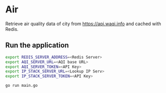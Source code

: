 # Air

Retrieve air quality data of city from https://api.waqi.info and cached with Redis. 


## Run the application 


```bash
export REDIS_SERVER_ADDRESS=<Redis Server>
export AQI_SERVER_URL=<AQI base URL>
export AQI_SERVER_TOKEN=<API Key>
export IP_STACK_SERVER_URL=<Lookup IP Serv>
export IP_STACK_SERVER_TOKEN=<API Key>

go run main.go

```